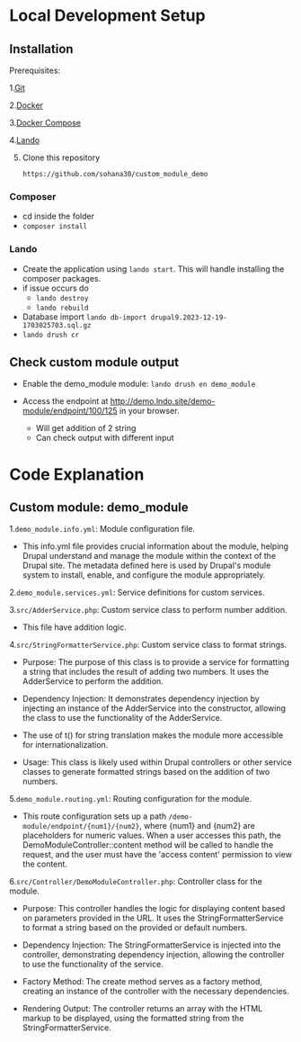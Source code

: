 # Local Development Setup

## Installation

Prerequisites:

1.[Git](https://git-scm.com/book/en/v2/Getting-Started-Installing-Git)

2.[Docker](https://www.digitalocean.com/community/tutorials/how-to-install-and-use-docker-on-ubuntu-20-04)

3.[Docker Compose](https://www.digitalocean.com/community/tutorials/how-to-install-and-use-docker-compose-on-ubuntu-22-04)

4.[Lando](https://docs.lando.dev/basics/installation.html)

5. Clone this repository

   ```shell script
   https://github.com/sohana30/custom_module_demo
   ```

### Composer

- cd inside the folder
- `composer install`

### Lando

- Create the application using `lando start`. This will handle installing the composer packages.
- if issue occurs do
  - `lando destroy`
  - `lando rebuild`
- Database import `lando db-import drupal9.2023-12-19-1703025703.sql.gz`
- `lando drush cr`
## Check custom module output

- Enable the demo_module module: `lando drush en demo_module`

- Access the endpoint at <http://demo.lndo.site/demo-module/endpoint/100/125> in your browser.
  - Will get addition of 2 string
  - Can check output with different input

# Code Explanation

## Custom module: demo_module

1.`demo_module.info.yml`: Module configuration file.

- This info.yml file provides crucial information about the module, helping Drupal understand and manage the module within the context of the Drupal site. The metadata defined here is used by Drupal's module system to install, enable, and configure the module appropriately.

2.`demo_module.services.yml`: Service definitions for custom services.

3.`src/AdderService.php`: Custom service class to perform number addition.

- This file have addition logic.

4.`src/StringFormatterService.php`: Custom service class to format strings.

- Purpose: The purpose of this class is to provide a service for formatting a string that includes the result of adding two numbers. It uses the AdderService to perform the addition.

- Dependency Injection: It demonstrates dependency injection by injecting an instance of the AdderService into the constructor, allowing the class to use the functionality of the AdderService.

- The use of t() for string translation makes the module more accessible for internationalization.

- Usage: This class is likely used within Drupal controllers or other service classes to generate formatted strings based on the addition of two numbers.

5.`demo_module.routing.yml`: Routing configuration for the module.

- This route configuration sets up a path `/demo-module/endpoint/{num1}/{num2}`, where {num1} and {num2} are placeholders for numeric values. When a user accesses this path, the DemoModuleController::content method will be called to handle the request, and the user must have the 'access content' permission to view the content.

6.`src/Controller/DemoModuleController.php`: Controller class for the module.

- Purpose: This controller handles the logic for displaying content based on parameters provided in the URL. It uses the StringFormatterService to format a string based on the provided or default numbers.

- Dependency Injection: The StringFormatterService is injected into the controller, demonstrating dependency injection, allowing the controller to use the functionality of the service.

- Factory Method: The create method serves as a factory method, creating an instance of the controller with the necessary dependencies.

- Rendering Output: The controller returns an array with the HTML markup to be displayed, using the formatted string from the StringFormatterService.

